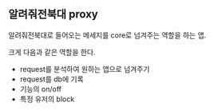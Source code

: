 ## 알려줘전북대 proxy

알려줘전북대로 들어오는 메세지를 core로 넘겨주는 역할을 하는 앱.

크게 다음과 같은 역할을 한다.

- request를 분석하여 원하는 앱으로 넘겨주기
- request를 db에 기록
- 기능의 on/off
- 특정 유저의 block